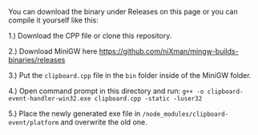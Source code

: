 You can download the binary under Releases on this page or you can compile it yourself like this:

1.) Download the CPP file or clone this repository.

2.) Download MiniGW here https://github.com/niXman/mingw-builds-binaries/releases

3.) Put the ``clipboard.cpp`` file in the ``bin`` folder inside of the MiniGW folder.

4.) Open command prompt in this directory and run:
``g++ -o clipboard-event-handler-win32.exe clipboard.cpp -static -luser32``

5.) Place the newly generated exe file in ``/node_modules/clipboard-event/platform`` and overwrite the old one.
